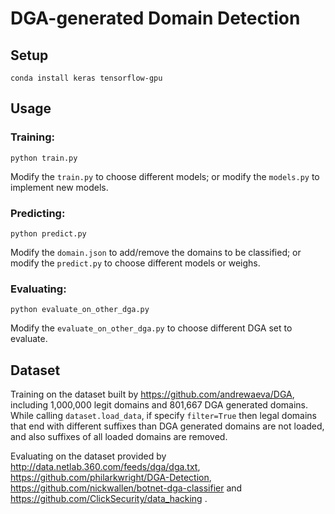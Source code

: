 # DGA-generated Domain Detection

## Setup
```
conda install keras tensorflow-gpu
```

## Usage
### Training:
```
python train.py
```
Modify the `train.py` to choose different models; or modify the `models.py` to implement new models.
### Predicting:
```
python predict.py
```
Modify the `domain.json`  to add/remove the domains to be classified; or modify the `predict.py` to choose different models or weighs.
### Evaluating:
```
python evaluate_on_other_dga.py
```
Modify the `evaluate_on_other_dga.py` to choose different DGA set to evaluate.

## Dataset
Training on the dataset built by https://github.com/andrewaeva/DGA, including 1,000,000 legit domains and 801,667 DGA generated domains. While calling `dataset.load_data`, if specify `filter=True` then legal domains that end with different suffixes than DGA generated domains are not loaded, and also suffixes of all loaded domains are removed.

Evaluating on the dataset provided by http://data.netlab.360.com/feeds/dga/dga.txt, https://github.com/philarkwright/DGA-Detection, https://github.com/nickwallen/botnet-dga-classifier and https://github.com/ClickSecurity/data_hacking .